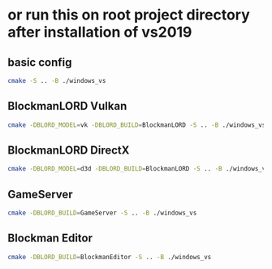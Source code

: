 # or run this on root project directory after installation of vs2019

## basic config

```bash
cmake -S .. -B ./windows_vs
```

## BlockmanLORD Vulkan

```bash
cmake -DBLORD_MODEL=vk -DBLORD_BUILD=BlockmanLORD -S .. -B ./windows_vs
```

## BlockmanLORD DirectX

```bash
cmake -DBLORD_MODEL=d3d -DBLORD_BUILD=BlockmanLORD -S .. -B ./windows_vs
```
## GameServer

```bash
cmake -DBLORD_BUILD=GameServer -S .. -B ./windows_vs
```

## Blockman Editor

```bash
cmake -DBLORD_BUILD=BlockmanEditor -S .. -B ./windows_vs
```